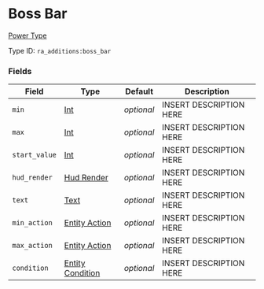 # Boss Bar
[Power Type](../power_types.md)

Type ID: `ra_additions:boss_bar`
### Fields
Field | Type | Default | Description
------|------|---------|-------------
`min` | [Int](../data_types/int.md) | _optional_ | INSERT DESCRIPTION HERE
`max` | [Int](../data_types/int.md) | _optional_ | INSERT DESCRIPTION HERE
`start_value` | [Int](../data_types/int.md) | _optional_ | INSERT DESCRIPTION HERE
`hud_render` | [Hud Render](../data_types/hud_render.md) | _optional_ | INSERT DESCRIPTION HERE
`text` | [Text](../data_types/text.md) | _optional_ | INSERT DESCRIPTION HERE
`min_action` | [Entity Action](../data_types/entity_action.md) | _optional_ | INSERT DESCRIPTION HERE
`max_action` | [Entity Action](../data_types/entity_action.md) | _optional_ | INSERT DESCRIPTION HERE
`condition` | [Entity Condition](../data_types/entity_condition.md) | _optional_ | INSERT DESCRIPTION HERE

